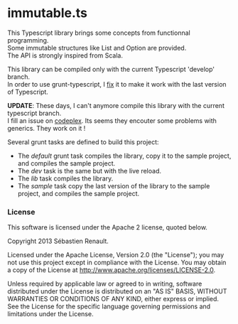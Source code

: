 # immutable.ts

This Typescript library brings some concepts from functionnal programming.  
Some immutable structures like List and Option are provided.  
The API is strongly inspired from Scala.

This library can be compiled only with the current Typescript 'develop' branch.  
In order to use grunt-typescript, I [fix](https://github.com/srenault/grunt-typescript/commit/484b9db5f35d8e50cd1d2e8f2443fc8527a2d0eb) it to make it work with the last version of Typescript.

**UPDATE**: These days, I can't anymore compile this library with the current typescript branch.  
I fill an issue on [codeplex](https://typescript.codeplex.com/workitem/1760).
Its seems they encouter some problems with generics. They work on it !

Several grunt tasks are defined to build this project:

* The _default_ grunt task compiles the library, copy it to the sample project, and compiles the sample project.
* The _dev_ task is the same but with the live reload.
* The _lib_ task compiles the library.
* The _sample_ task copy the last version of the library to the sample project, and compiles the sample project.

### License

This software is licensed under the Apache 2 license, quoted below.

Copyright 2013 Sébastien Renault.

Licensed under the Apache License, Version 2.0 (the "License"); you may not use this project except in compliance with the License. You may obtain a copy of the License at http://www.apache.org/licenses/LICENSE-2.0.

Unless required by applicable law or agreed to in writing, software distributed under the License is distributed on an "AS IS" BASIS, WITHOUT WARRANTIES OR CONDITIONS OF ANY KIND, either express or implied. See the License for the specific language governing permissions and limitations under the License.

